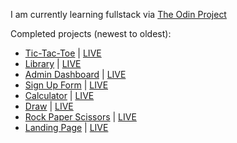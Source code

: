 I am currently learning fullstack via [The Odin Project](https://www.theodinproject.com/)

Completed projects (newest to oldest):

<!-- - []() | [LIVE]() -->
<!-- - []() | [LIVE]() -->
<!-- - []() | [LIVE]() -->

-   [Tic-Tac-Toe](https://github.com/renekris/js-tic-tac-toe) | [LIVE](https://renekris.github.io/js-tic-tac-toe/)
-   [Library](https://github.com/renekris/js-library) | [LIVE](https://renekris.github.io/js-library/)
-   [Admin Dashboard](https://github.com/renekris/admin-dashboard) | [LIVE](https://renekris.github.io/admin-dashboard/)
-   [Sign Up Form](https://github.com/renekris/signup-form) | [LIVE](https://renekris.github.io/signup-form/)
-   [Calculator](https://github.com/renekris/js-calc) | [LIVE](https://renekris.github.io/js-calc/)
-   [Draw](https://github.com/renekris/js-drawing) | [LIVE](https://renekris.github.io/js-drawing/)
-   [Rock Paper Scissors](https://github.com/renekris/js-rps) | [LIVE](https://renekris.github.io/js-rps/)
-   [Landing Page](https://github.com/renekris/landing-page) | [LIVE](https://renekris.github.io/landing-page/)

<!--
**renekris/renekris** is a ✨ _special_ ✨ repository because its `README.md` (this file) appears on your GitHub profile.

Here are some ideas to get you started:

- 🔭 I’m currently working on ...
- 🌱 I’m currently learning ...
- 👯 I’m looking to collaborate on ...
- 🤔 I’m looking for help with ...
- 💬 Ask me about ...
- 📫 How to reach me: ...
- 😄 Pronouns: ...
- ⚡ Fun fact: ...
-->
